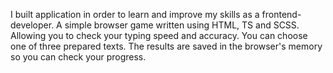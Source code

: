 I built application in order to learn and improve my skills as a frontend-developer.
A simple browser game written using HTML, TS and SCSS. Allowing you to check your typing speed and accuracy. You can choose one of three prepared texts. The results are saved in the browser's memory so you can check your progress.
